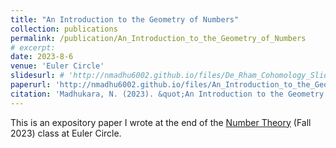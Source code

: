 ```yaml
---
title: "An Introduction to the Geometry of Numbers"
collection: publications
permalink: /publication/An_Introduction_to_the_Geometry_of_Numbers
# excerpt: 
date: 2023-8-6
venue: 'Euler Circle'
slidesurl: # 'http://nmadhu6002.github.io/files/De_Rham_Cohomology_Slides.pdf'
paperurl: 'http://nmadhu6002.github.io/files/An_Introduction_to_the_Geometry_of_Numbers.pdf'
citation: 'Madhukara, N. (2023). &quot;An Introduction to the Geometry of Numbers.&quot; <i>Euler Circle</i>.'
---
```


This is an expository paper I wrote at the end of the [Number Theory](https://eulercircle.com/classes/number-theory/) (Fall 2023) class at Euler Circle.